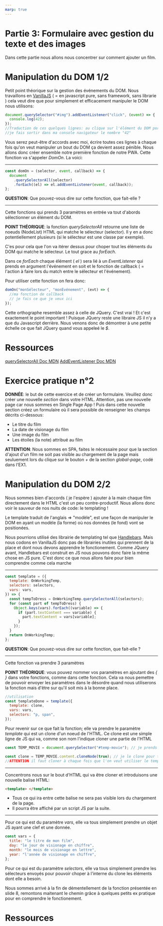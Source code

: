 ```yaml
---
marp: true
---
```


<!--
paginate: true
_paginate: false
headingDivider: 2
footer: 'ETML-ES / Formulaire avec gestion textuel et images'
header: ' [](https://github.com/NF01/mthw/blob/main/Partie4_FiltreDonnees.md)'
size: 16:9
-->

<style>

@import url('https://fonts.googleapis.com/css2?family=Nunito&display=swap');
@import url('https://fonts.googleapis.com/css2?family=Red+Hat+Mono:wght@600&display=swap');

@font-face {
  font-family: 'icomoon';
  src: url('./fonts/icomoon.ttf') format('truetype');
}


section h1 {
  font-size: 1.5rem;
  font-family: 'Nunito';
  color: black;
  padding-bottom: 1rem;
  padding-top:10px

}

section.align h1{
  padding-bottom: 0.5rem
}

section p {
  font-size: 0.7rem;
  font-family: 'Nunito', sans-serif;
}

section footer {
  font-size: 0.5rem;
  font-family: 'Nunito', sans-serif;
}


section header a:nth-child(1):after{
  font-size: 0.9rem;
  font-family: 'icomoon', sans-serif;
  content: "\eab0";
  color: black;
  opacity: 30%
}


section::after {
  font-size: 1rem;
  font-family: 'Nunito', sans-serif;
}

section code{
  font-family: 'Red Hat Mono', monospace;
  font-size: 5rem
}

section a{
  color: #D10A11;
}

section li{
  font-size: 0.7rem;
  font-family: 'Nunito', sans-serif;
  
}


</style>

# Partie 3: Formulaire avec gestion du texte et des images

Dans cette partie nous allons nous concentrer sur comment ajouter un film.

# Manipulation du DOM 1/2

Petit point théorique sur la gestion des événements du DOM.
Nous travaillons en [VanillaJS](http://vanilla-js.com/) ( = en javascript pure, sans framework, sans librarie ) cela veut dire que pour simplement et efficacement manipuler le DOM nous utilisons:

```js
document.querySelector("#img").addEventListener("click", (event) => {
  console.log(42);
});
//Traduction de ces quelques lignes: au clique sur l'élément du DOM portant l'id "img",
//je fais sortir dans ma console navigateur le nombre "42"
```

Vous serez peut-être d'accords avec moi, écrire toutes ces lignes à chaque fois qu'on veut manipuler un bout du DOM ça devient assez pénible.
Nous allons donc créer ensemble notre première fonction de notre PWA. Cette fonction va s'appeler _DomOn_. La voici:

---

```js
const domOn = (selector, event, callback) => {
  document
    .querySelectorAll(selector)
    .forEach((el) => el.addEventListener(event, callback));
};
```

**QUESTION**: Que pouvez-vous dire sur cette fonction, que fait-elle ?

---

Cette fonctions qui prends 3 paramètres en entrée va tout d'abords sélectionner un élément du DOM.

**POINT THÉORIQUE**: la fonction _querySelectorAll_ retourne une liste de noeuds (NodeList) HTML qui matche le sélecteur (selector). Il y en a donc potentiellement plusieurs (si le sélecteur est une classe par exemple).

C'es pour cela que l'on va itérer dessus pour choper tout les éléments du DOM qui matche le sélecteur. Le tout grace au _forEach_.

Dans ce _forEach_ chaque élément ( _el_ ) sera lié à un _EventListener_ qui prends en argument l'événement en soit et le fonction de callback ( = l'action à faire lors du match entre le sélecteur et l'événement).

Pour utiliser cette fonction on fera donc:

```js
domOn("monSélecteur", "monÉvénement", (evt) => {
  //ma fonction de callback
  // je fais ce que je veux ici
});
```

Cette orthographe resemble assez à celle de JQuery. C'est vrai ! Et c'est exactement le point important ! Puisque JQuery reste une libraire JS il n'y a que du Javascript derrière. Nous venons donc de démontrer à une petite échelle ce que fait JQuery quand vous appeleé le _$_.

# Ressources

[querySelectorAll Doc MDN](https://developer.mozilla.org/en-US/docs/Web/API/Document/querySelectorAll)
[AddEventListener Doc MDN](https://developer.mozilla.org/en-US/docs/Web/API/EventTarget/addEventListener)

# Exercice pratique n°2

**DONNÉE**: le but de cette exercice et de créer un formulaire. Veuillez donc créer une nouvelle _section_ dans votre HTML. Attention, pas une nouvelle page car nous sommes en Single Page App !
Puis dans cette nouvelle section créez un formulaire où il sera possible de renseigner les champs décrits ci-dessous:

- Le titre du film
- La date de visionage du film
- Une image du film
- Les étoiles (la note) attribué au film

**ATTENTION**: Nous sommes en SPA, faites le nécessaire pour que la section d'ajout d'un film ne soit pas visible au chargement de la page mais seuluement lors du clique sur le bouton _+_ de la section _global-page_, codé dans l'EX1.

# Manipulation du DOM 2/2

Nous sommes bien d'accords ( je l'espère ) ajouter à la main chaque film directement dans le HTML c'est un peu contre-productif. Nous allons donc voir le sauveur de nos nuits de code: le templating !

Le template traduit de l'anglais => "modèle", est une façon de manipuler le DOM en ayant un modèle (la forme) où nos données (le fond) vont se positionées.

Nous pourrions utilisé des librairie de templating tel que [Handlebars](https://handlebarsjs.com/). Mais nous codons en VanillaJS donc pas de librairies inutiles qui prennent de la place et dont nous devons apprendre le fonctionement. Comme JQuery avant, Handlebars est construit en JS nous pouvons donc faire la même chose en JS pure. C'est donc ce que nous allons faire pour bien comprendre comme cela marche

---

```js
const template = ({
  template: OnWorkingTemp,
  selectors: selectors,
  vars: vars,
}) => {
  const tempToDress = OnWorkingTemp.querySelectorAll(selectors);
  for (const part of tempToDress) {
    Object.keys(vars).forEach((variable) => {
      if (part.textContent === variable) {
        part.textContent = vars[variable];
      }
    });
  }
  return OnWorkingTemp;
};
```

**QUESTION**: Que pouvez-vous dire sur cette fonction, que fait-elle ?

---

Cette fonction va prendre 3 paramètres

**POINT THÉORIQUE**: vous pouvez nommer vos paramètres en ajoutant des _{ }_ dans votre fonctions, comme dans cette fonction. Cela va nous pemettre de pouvoir envoyer les paramètres dans le désordre quand nous utiliserons la fonction mais d'être sur qu'il soit mis à la bonne place.

```js
//utilisation
const templateDone = template({
  template: clone,
  vars: vars,
  selectors: "p, span",
});
```

Pour revenir sur ce que fait la fonction; elle va prendre le paramètre _template_ qui est un clone d'un noeud de l'HTML. Ce clone est une simple ligne de JS qui va, comme son nom l'indique cloner une partie de l'HTML

```js
const TEMP_MOVIE = document.querySelector("#temp-movie"); // je prends un bout de l'HTML

const clone = TEMP_MOVIE.content.cloneNode(true); // je le clone pour travailler sur une copie
//ATTENTION il faut cloner à chaque fois que l'on veut utiliser le template
```

---

Concentrons nous sur le bout d'HTML qui va être cloner et introduisons une nouvelle balise HTML:

```html
<template> </template>
```

- Tous ce qui ira entre cette balise ne sera pas visible lors du chargement de la page.
- Il pourra être affiché par un script JS par la suite.

---

Pour ce qui est du paramètre _vars_, elle va tous simplement prendre un objet JS ayant une clef et une donnée.

```js
const vars = {
  title: "le titre de mon film",
  day: "le jour de visionage en chiffre",
  month: "le mois de visionage en lettre",
  year: "l'année de visionage en chiffre",
};
```

Pour ce qui est du paramètre _selectors_, elle va tous simplement prendre les sélecteurs envoyés pour pouvoir choper à l'interne du clone les éléments dont elle a besoin.

Nous sommes arrivé à la fin de démentellement de la fonction présentée en slide 8, remontons maitenant le chemin grâce à quelques petits ex pratique pour en comprendre le fonctionement.

# Ressources

[<template> Doc MDN](https://developer.mozilla.org/fr/docs/Web/HTML/Element/template)

# Exercice pratique n°3 A

**DONNÉE**: Transformer votre partie d'HTML qui représente un film en un template.

- Il faut réussir à prendre la structure (la forme) du HTML et en faire un template global.
- À la place de la donnée (le fond) présente entre les balise du HTML (comme par exemple le titre du film), remplacez celle-ci par un nom représentant le sens de cette donnée ( par exemple pour le titre du film aulieu de: _Grave_ => _title_ ).
- Supprimer les autres parties du HTML que vous avez copier-coller dans votre code.
- Garder simplement une _div_ globale où vous pourrez mettre tous vos films.
- **ATTENTION** les sélecteurs que vous enverrez à la fonction doivent être les même que ceux que vous utiliser dans votre template HTML

---

**SOLUTION**:

```html
<!-- templates -->
    <template id="temp-movie">
        <div class="content-image">
            <button id="delete">&#10005</button>//code HTML représentant une "x" (https://unicode-table.com/fr/002B/)
            <img class="image" src="" alt="">
            <div class="content">
                <p class="title">title</p>
                <span class="watching-date">
                    <span class="day">day</span>
                    <span class="alphabetical-month">month</span>
                    <span class="year">year</span>
                </span>
                <span class="rating"></span>
                //nous verrons ici comment faire un code CSS pour mettre directement les étoiles
            </div>
        </div>
    </template>
<!-- end of templates -->
```

# Exercice pratique n°3 B

**DONNÉE**: Copier-coller la fonction de templating de la slide 8 et utilisez la pour créer le code HTML d'**UN** film.

**TIPS**: Ce que vous recevez après avoir appelé la fonction _template_ est un bout de DOM, **il est donc manipulable comme un bout de DOM ordinaire**

**RESOURCES**: toutes les réponses ne sont pas dans les slides mais ceci peut vous aider:

- [appendChild](https://developer.mozilla.org/en-US/docs/Web/API/Node/appendChild)
- [pour gérer l'image](https://www.w3schools.com/jsref/prop_img_src.asp)

---

**SOLUTION**:

```js
const TEMP_MOVIE = document.querySelector("#temp-movie");
const clone = TEMP_MOVIE.content.cloneNode(true);

const vars = {
  title: "Grave",
  day: 15,
  month: "Juillet",
  year: 2018,
};

const templateDone = template({
  template: clone,
  selectors: "p, span",
  vars: vars,
});
templateDone.querySelector(".image").src = "./assets/grave.jpg";
document.querySelector("#home").appendChild(templateDone);
```

# Month To Month

Un petit aparté fait toujours du bien !

N'avez-vous par remarqué que quand vous allez intéragir avec le formulaire la date que vous allez recevoir sera sous un format, comment dire... pas comme vous voudrez ?

Nous allons corriger ce problème ! Grâce à une fonction ! (vive les fonctions :exclamation:)

---

```js
const months = {
  1: "Janvier",
  2: "Février",
  3: "Mars",
  4: "Avril",
  5: "Mai",
  6: "Juin",
  7: "Juillet",
  8: "Août",
  9: "Septembre",
  10: "Octobre",
  11: "Novembre",
  12: "Décembre",
};

const monthToMonth = (date) => {
  const JSdate = new Date(date);
  const day = JSdate.getDate();
  const month = JSdate.getMonth() + 1;
  const year = JSdate.getFullYear();

  const alpahbeticalMonth = months[month];

  const finalDate = {
    day: day,
    month: alpahbeticalMonth,
    year: year,
  };

  return finalDate;
};
```

**QUESTION**: Que pouvez-vous dire sur cette fonction, que fait-elle, que renvoit-elle ?

# Exercice pratique n°3 C

**DONNÉE**: Récupérer les données du formulaire pour les insérer par la suite dans le template

- L'image n'est pas à prendre en compte actuellement
- Attention ce n'est pas du PHP mais bien du JS en SPA que nous faisons, donc le formulaire n'est pas envoyé mais les données doivent quand même être récupérées :smile:

**TIPS**: n'oubliez pas de faire des _console.log()_ le plus souvent possible poiur voir ce que vous retourne vos actions / votre code

**RESOURCES**: aucune réponse n'est dans les slides, à vous d'aller chercher parmis la doc.

- [Formulaire](https://www.w3schools.com/jsref/prop_text_value.asp) (pour vous aiguiller)
